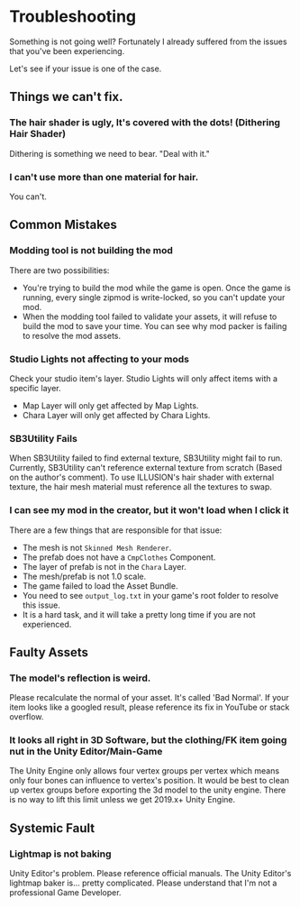 # Troubleshooting

Something is not going well? Fortunately I already suffered from the issues that you've been experiencing.

Let's see if your issue is one of the case.

## Things we can't fix.

### The hair shader is ugly, It's covered with the dots! (Dithering Hair Shader)

Dithering is something we need to bear. "Deal with it."

### I can't use more than one material for hair.

You can't.

## Common Mistakes

### Modding tool is not building the mod

There are two possibilities:

-   You're trying to build the mod while the game is open. Once the game is running, every single zipmod is write-locked, so you can't update your mod.
-   When the modding tool failed to validate your assets, it will refuse to build the mod to save your time.
    You can see why mod packer is failing to resolve the mod assets.

### Studio Lights not affecting to your mods

Check your studio item's layer. Studio Lights will only affect items with a specific layer.

-   Map Layer will only get affected by Map Lights.
-   Chara Layer will only get affected by Chara Lights.

### SB3Utility Fails

When SB3Utility failed to find external texture, SB3Utility might fail to run.
Currently, SB3Utility can't reference external texture from scratch (Based on the author's comment).
To use ILLUSION's hair shader with external texture, the hair mesh material must reference all the textures to swap.

### I can see my mod in the creator, but it won't load when I click it

There are a few things that are responsible for that issue:

-   The mesh is not `Skinned Mesh Renderer`.
-   The prefab does not have a `CmpClothes` Component.
-   The layer of prefab is not in the `Chara` Layer.
-   The mesh/prefab is not 1.0 scale.
-   The game failed to load the Asset Bundle.
-   You need to see `output_log.txt` in your game's root folder to resolve this issue.
-   It is a hard task, and it will take a pretty long time if you are not experienced.

## Faulty Assets

### The model's reflection is weird.

Please recalculate the normal of your asset.
It's called 'Bad Normal'. If your item looks like a googled result, please reference its fix in YouTube or stack overflow.

### It looks all right in 3D Software, but the clothing/FK item going nut in the Unity Editor/Main-Game

The Unity Engine only allows four vertex groups per vertex which means only four bones can influence to vertex's position.
It would be best to clean up vertex groups before exporting the 3d model to the unity engine.
There is no way to lift this limit unless we get 2019.x+ Unity Engine.

## Systemic Fault

### Lightmap is not baking

Unity Editor's problem. Please reference official manuals. The Unity Editor's lightmap baker is... pretty complicated.
Please understand that I'm not a professional Game Developer.
